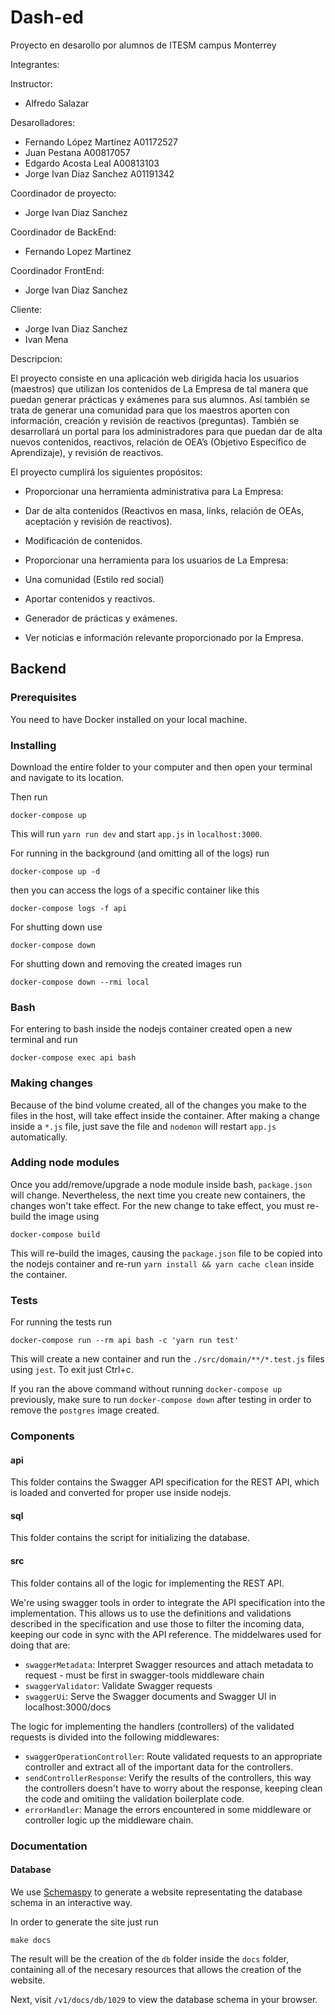 # Dash-ed

Proyecto en desarollo por alumnos de ITESM campus Monterrey

Integrantes:

Instructor:
* Alfredo Salazar

Desarolladores:
* Fernando López Martínez A01172527
* Juan Pestana A00817057
* Edgardo Acosta Leal A00813103
* Jorge Ivan Diaz Sanchez A01191342

Coordinador de proyecto:
* Jorge Ivan Diaz Sanchez

Coordinador de BackEnd:
* Fernando Lopez Martinez

Coordinador FrontEnd:
* Jorge Ivan Diaz Sanchez

Cliente:
* Jorge Ivan Diaz Sanchez
* Ivan Mena

Descripcion:

El proyecto consiste en una aplicación web dirigida hacia los usuarios (maestros)
que utilizan los contenidos de La Empresa de tal manera que puedan generar
prácticas y exámenes para sus alumnos. Así también se trata de generar una
comunidad para que los maestros aporten con información, creación y revisión de
reactivos (preguntas). También se desarrollará un portal para los administradores
para que puedan dar de alta nuevos contenidos, reactivos, relación de OEA’s
(Objetivo Específico de Aprendizaje), y revisión de reactivos.

El proyecto cumplirá los siguientes propósitos:


* Proporcionar una herramienta administrativa para La Empresa:
* Dar de alta contenidos (Reactivos en masa, links, relación de OEAs,
aceptación y revisión de reactivos).
* Modificación de contenidos.

* Proporcionar una herramienta para los usuarios de La Empresa:
* Una comunidad (Estilo red social)

* Aportar contenidos y reactivos.
* Generador de prácticas y exámenes.
* Ver noticias e información relevante proporcionado por la Empresa.

## Backend

### Prerequisites
You need to have Docker installed on your local machine.

### Installing
Download the entire folder to your computer and then open your terminal and navigate to its location.

Then run

```
docker-compose up
```
This will run `yarn run dev` and start `app.js` in `localhost:3000`.

For running in the background (and omitting all of the logs) run
```
docker-compose up -d
```

then you can access the logs of a specific container like this
```
docker-compose logs -f api
```

For shutting down use
```
docker-compose down
```

For shutting down and removing the created images run
```
docker-compose down --rmi local
```

### Bash
For entering to bash inside the nodejs container created open a new terminal and run 

```
docker-compose exec api bash
```

### Making changes
Because of the bind volume created, all of the changes you make to the files in the host, will take effect inside the container. After making a change inside a `*.js` file, just save the file and `nodemon` will restart `app.js` automatically.

### Adding node modules
Once you add/remove/upgrade a node module inside bash, `package.json` will change. Nevertheless, the next time you create new containers, the changes won't take effect. For the new change to take effect, you must re-build the image using

```
docker-compose build
```

This will re-build the images, causing the `package.json` file to be copied into the nodejs container and re-run `yarn install && yarn cache clean` inside the container.

### Tests
For running the tests run

```
docker-compose run --rm api bash -c 'yarn run test'
```

This will create a new container and run the `./src/domain/**/*.test.js` files using `jest`. To exit just Ctrl+c.

If you ran the above command without running `docker-compose up` previously, make sure to run `docker-compose down` after testing in order to remove the `postgres` image created.

### Components
#### api
This folder contains the Swagger API specification for the REST API, which is loaded and converted for proper use inside nodejs.

#### sql
This folder contains the script for initializing the database.

#### src
This folder contains all of the logic for implementing the REST API.

We're using swagger tools in order to integrate the API specification into the implementation. This allows us to use the definitions and validations described in the specification and use those to filter the incoming data, keeping our code in sync with the API reference. The middelwares used for doing that are:
- `swaggerMetadata`: Interpret Swagger resources and attach metadata to request - must be first in swagger-tools middleware chain
- `swaggerValidator`: Validate Swagger requests
- `swaggerUi`: Serve the Swagger documents and Swagger UI in localhost:3000/docs

The logic for implementing the handlers (controllers) of the validated requests is divided into the following middlewares:
- `swaggerOperationController`: Route validated requests to an appropriate controller and extract all of the important data for the controllers.
- `sendControllerResponse`: Verify the results of the controllers, this way the controllers doesn't have to worry about the response, keeping clean the code and omitiing the validation boilerplate code.
- `errorHandler`: Manage the errors encountered in some middleware or controller logic up the middleware chain.

### Documentation
#### Database
We use [Schemaspy](http://schemaspy.org) to generate a website representating the database schema in an interactive way.

In order to generate the site just run

```
make docs
```
The result will be the creation of the `db` folder inside the `docs` folder, containing all of the necesary resources that allows the creation of the website.

Next, visit `/v1/docs/db/1029` to view the database schema in your browser.